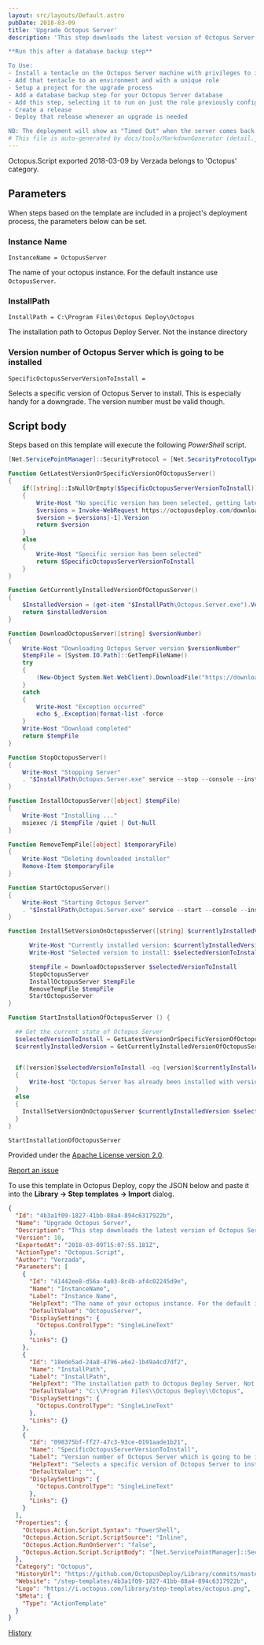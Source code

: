 ```yaml
---
layout: src/layouts/Default.astro
pubDate: 2018-03-09
title: 'Upgrade Octopus Server'
description: 'This step downloads the latest version of Octopus Server and upgrades an existing instance. Run this step on a tentacle that has privileges to install software and start/stop services on the target server.

**Run this after a database backup step**

To Use:
- Install a tentacle on the Octopus Server machine with privileges to install software and start/stop services
- Add that tentacle to an environment and with a unique role
- Setup a project for the upgrade process
- Add a database backup step for your Octopus Server database
- Add this step, selecting it to run on just the role previously configured
- Create a release
- Deploy that release whenever an upgrade is needed

NB: The deployment will show as "Timed Out" when the server comes back online'
# This file is auto-generated by docs/tools/MarkdownGenerator (detail.js)
---
```


Octopus.Script exported 2018-03-09 by Verzada belongs to 'Octopus' category.

## Parameters

When steps based on the template are included in a project's deployment process, the parameters below can be set.


<div class="param">

### Instance Name

`InstanceName = OctopusServer`

The name of your octopus instance. For the default instance use `OctopusServer`.

</div>
        
<div class="param">

### InstallPath

`InstallPath = C:\Program Files\Octopus Deploy\Octopus`

The installation path to Octopus Deploy Server. Not the instance directory

</div>
        
<div class="param">

### Version number of Octopus Server which is going to be installed

`SpecificOctopusServerVersionToInstall = `

Selects a specific version of Octopus Server to install. This is especially handy for a downgrade. The version number must be valid though.

</div>
        

## Script body

Steps based on this template will execute the following *PowerShell* script.

```PowerShell
[Net.ServicePointManager]::SecurityProtocol = [Net.SecurityProtocolType]::Tls12

Function GetLatestVersionOrSpecificVersionOfOctopusServer() 
{
    if([string]::IsNullOrEmpty($SpecificOctopusServerVersionToInstall))
    {
        Write-Host "No specific version has been selected, getting latest version from octopusdeploy.com"
        $versions = Invoke-WebRequest https://octopusdeploy.com/download/upgrade/v3 -UseBasicParsing | ConvertFrom-Json
        $version = $versions[-1].Version
        return $version
    }
    else 
    {
    	Write-Host "Specific version has been selected"
        return $SpecificOctopusServerVersionToInstall
    }
}

Function GetCurrentlyInstalledVersionOfOctopusServer() 
{
    $InstalledVersion = (get-item "$InstallPath\Octopus.Server.exe").VersionInfo.fileversion
    return $installedVersion
}

Function DownloadOctopusServer([string] $versionNumber) 
{ 
    Write-Host "Downloading Octopus Server version $versionNumber"
    $tempFile = [System.IO.Path]::GetTempFileName()
  	try
    {
        (New-Object System.Net.WebClient).DownloadFile("https://download.octopusdeploy.com/octopus/Octopus.$versionNumber-x64.msi", $tempFile)
    }
    catch
    {
        Write-Host "Exception occurred"
        echo $_.Exception|format-list -force
    }
    Write-Host "Download completed"
    return $tempFile
}

Function StopOctopusServer() 
{
    Write-Host "Stopping Server"
    . "$InstallPath\Octopus.Server.exe" service --stop --console --instance $InstanceName
}

Function InstallOctopusServer([object] $tempFile)
{
    Write-Host "Installing ..."
    msiexec /i $tempFile /quiet | Out-Null
}

Function RemoveTempFile([object] $temporaryFile)
{   
    Write-Host "Deleting downloaded installer"
    Remove-Item $temporaryFile
}

Function StartOctopusServer()
{
    Write-Host "Starting Octopus Server"
    . "$InstallPath\Octopus.Server.exe" service --start --console --instance $InstanceName
}

Function InstallSetVersionOnOctopusServer([string] $currentlyInstalledVersion, [string] $selectedVersionToInstall){

      Write-Host "Currently installed version: $currentlyInstalledVersion"
      Write-Host "Selected version to install: $selectedVersionToInstall" 

      $tempFile = DownloadOctopusServer $selectedVersionToInstall
      StopOctopusServer
      InstallOctopusServer $tempFile
      RemoveTempFile $tempFile
      StartOctopusServer
}

Function StartInstallationOfOctopusServer () {

  ## Get the current state of Octopus Server
  $selectedVersionToInstall = GetLatestVersionOrSpecificVersionOfOctopusServer 
  $currentlyInstalledVersion = GetCurrentlyInstalledVersionOfOctopusServer


  if([version]$selectedVersionToInstall -eq [version]$currentlyInstalledVersion)
  {
      Write-host "Octopus Server has already been installed with version $currentlyInstalledVersion"   
  }
  else  
  {
    InstallSetVersionOnOctopusServer $currentlyInstalledVersion $selectedVersionToInstall
  }
}

StartInstallationOfOctopusServer
```

Provided under the [Apache License version 2.0](https://github.com/OctopusDeploy/Library/blob/master/LICENSE.txt).

[Report an issue](https://github.com/OctopusDeploy/Library/issues/new?assignees=&labels=&projects=&template=bug-report.yml&title=Issue%20with%20Upgrade%20Octopus%20Server&step-template=Upgrade%20Octopus%20Server)

<div class="get-json">

To use this template in Octopus Deploy, copy the JSON below and paste it into the **Library → Step templates → Import** dialog.

```json
{
  "Id": "4b3a1f09-1827-41bb-88a4-894c6317922b",
  "Name": "Upgrade Octopus Server",
  "Description": "This step downloads the latest version of Octopus Server and upgrades an existing instance. Run this step on a tentacle that has privileges to install software and start/stop services on the target server.\n\n**Run this after a database backup step**\n\nTo Use:\n- Install a tentacle on the Octopus Server machine with privileges to install software and start/stop services\n- Add that tentacle to an environment and with a unique role\n- Setup a project for the upgrade process\n- Add a database backup step for your Octopus Server database\n- Add this step, selecting it to run on just the role previously configured\n- Create a release\n- Deploy that release whenever an upgrade is needed\n\nNB: The deployment will show as \"Timed Out\" when the server comes back online",
  "Version": 10,
  "ExportedAt": "2018-03-09T15:07:55.181Z",
  "ActionType": "Octopus.Script",
  "Author": "Verzada",
  "Parameters": [
    {
      "Id": "41442ee8-d56a-4a03-8c4b-af4c02245d9e",
      "Name": "InstanceName",
      "Label": "Instance Name",
      "HelpText": "The name of your octopus instance. For the default instance use `OctopusServer`.",
      "DefaultValue": "OctopusServer",
      "DisplaySettings": {
        "Octopus.ControlType": "SingleLineText"
      },
      "Links": {}
    },
    {
      "Id": "18ede5ad-24a8-4796-a6e2-1b49a4cd7df2",
      "Name": "InstallPath",
      "Label": "InstallPath",
      "HelpText": "The installation path to Octopus Deploy Server. Not the instance directory",
      "DefaultValue": "C:\\Program Files\\Octopus Deploy\\Octopus",
      "DisplaySettings": {
        "Octopus.ControlType": "SingleLineText"
      },
      "Links": {}
    },
    {
      "Id": "098375bf-ff27-47c3-93ce-0191aade1b21",
      "Name": "SpecificOctopusServerVersionToInstall",
      "Label": "Version number of Octopus Server which is going to be installed",
      "HelpText": "Selects a specific version of Octopus Server to install. This is especially handy for a downgrade. The version number must be valid though.",
      "DefaultValue": "",
      "DisplaySettings": {
        "Octopus.ControlType": "SingleLineText"
      },
      "Links": {}
    }
  ],
  "Properties": {
    "Octopus.Action.Script.Syntax": "PowerShell",
    "Octopus.Action.Script.ScriptSource": "Inline",
    "Octopus.Action.RunOnServer": "false",
    "Octopus.Action.Script.ScriptBody": "[Net.ServicePointManager]::SecurityProtocol = [Net.SecurityProtocolType]::Tls12\n\nFunction GetLatestVersionOrSpecificVersionOfOctopusServer() \n{\n    if([string]::IsNullOrEmpty($SpecificOctopusServerVersionToInstall))\n    {\n        Write-Host \"No specific version has been selected, getting latest version from octopusdeploy.com\"\n        $versions = Invoke-WebRequest https://octopusdeploy.com/download/upgrade/v3 -UseBasicParsing | ConvertFrom-Json\n        $version = $versions[-1].Version\n        return $version\n    }\n    else \n    {\n    \tWrite-Host \"Specific version has been selected\"\n        return $SpecificOctopusServerVersionToInstall\n    }\n}\n\nFunction GetCurrentlyInstalledVersionOfOctopusServer() \n{\n    $InstalledVersion = (get-item \"$InstallPath\\Octopus.Server.exe\").VersionInfo.fileversion\n    return $installedVersion\n}\n\nFunction DownloadOctopusServer([string] $versionNumber) \n{ \n    Write-Host \"Downloading Octopus Server version $versionNumber\"\n    $tempFile = [System.IO.Path]::GetTempFileName()\n  \ttry\n    {\n        (New-Object System.Net.WebClient).DownloadFile(\"https://download.octopusdeploy.com/octopus/Octopus.$versionNumber-x64.msi\", $tempFile)\n    }\n    catch\n    {\n        Write-Host \"Exception occurred\"\n        echo $_.Exception|format-list -force\n    }\n    Write-Host \"Download completed\"\n    return $tempFile\n}\n\nFunction StopOctopusServer() \n{\n    Write-Host \"Stopping Server\"\n    . \"$InstallPath\\Octopus.Server.exe\" service --stop --console --instance $InstanceName\n}\n\nFunction InstallOctopusServer([object] $tempFile)\n{\n    Write-Host \"Installing ...\"\n    msiexec /i $tempFile /quiet | Out-Null\n}\n\nFunction RemoveTempFile([object] $temporaryFile)\n{   \n    Write-Host \"Deleting downloaded installer\"\n    Remove-Item $temporaryFile\n}\n\nFunction StartOctopusServer()\n{\n    Write-Host \"Starting Octopus Server\"\n    . \"$InstallPath\\Octopus.Server.exe\" service --start --console --instance $InstanceName\n}\n\nFunction InstallSetVersionOnOctopusServer([string] $currentlyInstalledVersion, [string] $selectedVersionToInstall){\n\n      Write-Host \"Currently installed version: $currentlyInstalledVersion\"\n      Write-Host \"Selected version to install: $selectedVersionToInstall\" \n\n      $tempFile = DownloadOctopusServer $selectedVersionToInstall\n      StopOctopusServer\n      InstallOctopusServer $tempFile\n      RemoveTempFile $tempFile\n      StartOctopusServer\n}\n\nFunction StartInstallationOfOctopusServer () {\n\n  ## Get the current state of Octopus Server\n  $selectedVersionToInstall = GetLatestVersionOrSpecificVersionOfOctopusServer \n  $currentlyInstalledVersion = GetCurrentlyInstalledVersionOfOctopusServer\n\n\n  if([version]$selectedVersionToInstall -eq [version]$currentlyInstalledVersion)\n  {\n      Write-host \"Octopus Server has already been installed with version $currentlyInstalledVersion\"   \n  }\n  else  \n  {\n    InstallSetVersionOnOctopusServer $currentlyInstalledVersion $selectedVersionToInstall\n  }\n}\n\nStartInstallationOfOctopusServer"
  },
  "Category": "Octopus",
  "HistoryUrl": "https://github.com/OctopusDeploy/Library/commits/master/step-templates//opt/buildagent/work/75443764cd38076d/step-templates/upgrade-octopus-server.json",
  "Website": "/step-templates/4b3a1f09-1827-41bb-88a4-894c6317922b",
  "Logo": "https://i.octopus.com/library/step-templates/octopus.png",
  "$Meta": {
    "Type": "ActionTemplate"
  }
}
```

[History](https://github.com/OctopusDeploy/Library/commits/master/step-templates/https://github.com/OctopusDeploy/Library/commits/master/step-templates//opt/buildagent/work/75443764cd38076d/step-templates/upgrade-octopus-server.json)

</div>
